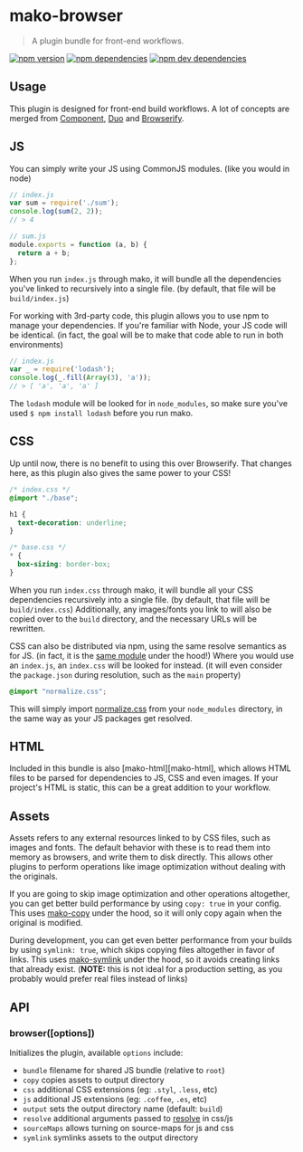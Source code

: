 # mako-browser

> A plugin bundle for front-end workflows.

[![npm version][npm-badge]][npm]
[![npm dependencies][david-badge]][david]
[![npm dev dependencies][david-dev-badge]][david-dev]


## Usage

This plugin is designed for front-end build workflows. A lot of concepts are
merged from [Component][component], [Duo][duo] and [Browserify][browserify].

## JS

You can simply write your JS using CommonJS modules. (like you would in node)

```js
// index.js
var sum = require('./sum');
console.log(sum(2, 2));
// > 4

// sum.js
module.exports = function (a, b) {
  return a + b;
};
```

When you run `index.js` through mako, it will bundle all the dependencies you've
linked to recursively into a single file. (by default, that file will be
`build/index.js`)

For working with 3rd-party code, this plugin allows you to use npm to manage
your dependencies. If you're familiar with Node, your JS code will be identical.
(in fact, the goal will be to make that code able to run in both environments)

```js
// index.js
var _ = require('lodash');
console.log(_.fill(Array(3), 'a'));
// > [ 'a', 'a', 'a' ]
```

The `lodash` module will be looked for in `node_modules`, so make sure you've
used `$ npm install lodash` before you run mako.

## CSS

Up until now, there is no benefit to using this over Browserify. That changes
here, as this plugin also gives the same power to your CSS!

```css
/* index.css */
@import "./base";

h1 {
  text-decoration: underline;
}

/* base.css */
* {
  box-sizing: border-box;
}
```

When you run `index.css` through mako, it will bundle all your CSS dependencies
recursively into a single file. (by default, that file will be
`build/index.css`) Additionally, any images/fonts you link to will also be
copied over to the `build` directory, and the necessary URLs will be rewritten.

CSS can also be distributed via npm, using the same resolve semantics as for JS.
(in fact, it is the [same module][resolve] under the hood!) Where you would use
an `index.js`, an `index.css` will be looked for instead. (it will even consider
the `package.json` during resolution, such as the `main` property)

```css
@import "normalize.css";
```

This will simply import
[normalize.css](https://github.com/necolas/normalize.css) from your
`node_modules` directory, in the same way as your JS packages get resolved.

## HTML

Included in this bundle is also [mako-html][mako-html], which allows HTML files
to be parsed for dependencies to JS, CSS and even images. If your project's HTML
is static, this can be a great addition to your workflow.

## Assets

Assets refers to any external resources linked to by CSS files, such as images
and fonts. The default behavior with these is to read them into memory as
browsers, and write them to disk directly. This allows other plugins to perform
operations like image optimization without dealing with the originals.

If you are going to skip image optimization and other operations altogether, you
can get better build performance by using `copy: true` in your config. This uses
[mako-copy][mako-copy] under the hood, so it will only copy again when the
original is modified.

During development, you can get even better performance from your builds by
using `symlink: true`, which skips copying files altogether in favor of links.
This uses [mako-symlink][mako-symlink] under the hood, so it avoids creating
links that already exist. (**NOTE:** this is not ideal for a production setting,
as you probably would prefer real files instead of links)

## API

### browser([options])

Initializes the plugin, available `options` include:

 - `bundle` filename for shared JS bundle (relative to `root`)
 - `copy` copies assets to output directory
 - `css` additional CSS extensions (eg: `.styl`, `.less`, etc)
 - `js` additional JS extensions (eg: `.coffee`, `.es`, etc)
 - `output` sets the output directory name (default: `build`)
 - `resolve` additional arguments passed to [resolve][resolve] in css/js
 - `sourceMaps` allows turning on source-maps for js and css
 - `symlink` symlinks assets to the output directory


[browserify]: https://browserify.org/
[component]: https://github.com/componentjs/component
[david-badge]: https://img.shields.io/david/makojs/browser.svg
[david-dev-badge]: https://img.shields.io/david/dev/makojs/browser.svg
[david-dev]: https://david-dm.org/makojs/browser#info=devDependencies
[david]: https://david-dm.org/makojs/browser
[duo]: https://github.com/duojs/duo
[mako-copy]: ../copy
[mako-symlink]: ../symlink
[npm-badge]: https://img.shields.io/npm/v/mako-browser.svg
[npm]: https://www.npmjs.com/package/mako-browser
[resolve]: https://www.npmjs.com/package/resolve
